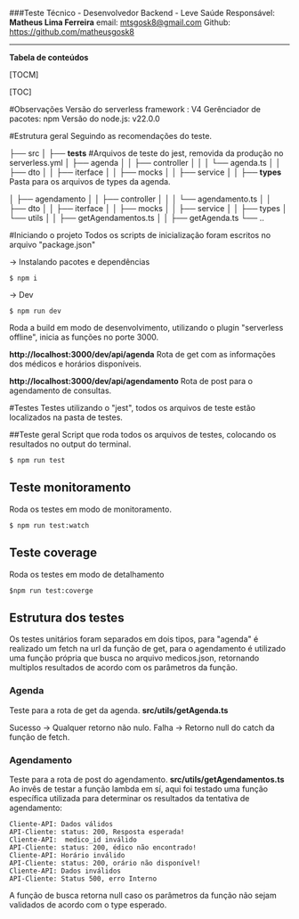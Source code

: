 ###Teste Técnico - Desenvolvedor Backend - Leve Saúde
Responsável: **Matheus Lima Ferreira**
email: mtsgosk8@gmail.com
Github: https://github.com/matheusgosk8

---

**Tabela de conteúdos**

[TOCM]

[TOC]

#Observações
Versão do serverless framework : V4
Gerênciador de pacotes: npm
Versão do node.js: v22.0.0

#Estrutura geral
Seguindo as recomendações do teste.

├── src
│ ├── **tests** #Arquivos de teste do jest, removida da produção no serverless.yml
│ ├── agenda
│ │ ├── controller
│ │ │ └── agenda.ts
│ │ ├── dto
│ │ ├── iterface
│ │ ├── mocks
│ │ ├── service
│ │ ├── **types** Pasta para os arquivos de types da
agenda.

│ ├── agendamento
│ │ ├── controller
│ │ │ └── agendamento.ts
│ │ ├── dto
│ │ ├── iterface
│ │ ├── mocks
│ │ ├── service
│ │ ├── types
│ └── utils
│ │ ├── getAgendamentos.ts
│ │ ├── getAgenda.ts
└── ..

#Iniciando o projeto
Todos os scripts de inicialização foram escritos no arquivo "package.json"

-> Instalando pacotes e dependências

`$ npm i`

-> Dev

`$ npm run dev`

Roda a build em modo de desenvolvimento, utilizando o plugin "serverless offline", inicia as funções no porte 3000.

**http://localhost:3000/dev/api/agenda**
Rota de get com as informações dos médicos e horários disponíveis.

**http://localhost:3000/dev/api/agendamento**
Rota de post para o agendamento de consultas.

#Testes
Testes utilizando o "jest", todos os arquivos de teste estão localizados na pasta de testes.

##Teste geral
Script que roda todos os arquivos de testes, colocando os resultados no output do terminal.

`$ npm run test`

## Teste monitoramento

Roda os testes em modo de monitoramento.

`$ npm run test:watch`

## Teste coverage

Roda os testes em modo de detalhamento

`$npm run test:coverge`

## Estrutura dos testes

Os testes unitários foram separados em dois tipos, para "agenda" é realizado um fetch na url da função de get, para o agendamento é utilizado uma função própria que busca no arquivo medicos.json, retornando multiplos resultados de acordo com os parâmetros da função.

### Agenda

Teste para a rota de get da agenda.
**src/utils/getAgenda.ts**

Sucesso -> Qualquer retorno não nulo.
Falha -> Retorno null do catch da função de fetch.

### Agendamento

Teste para a rota de post do agendamento.
**src/utils/getAgendamentos.ts**
Ao invês de testar a função lambda em sí, aqui foi testado uma função específica utilizada para determinar os resultados da tentativa de agendamento:

```seq
Cliente-API: Dados válidos
API-Cliente: status: 200, Resposta esperada!
Cliente-API:  medico_id inválido
API-Cliente: status: 200, édico não encontrado!
Cliente-API: Horário inválido
API-Cliente: status: 200, orário não disponível!
Cliente-API: Dados inválidos
API-Cliente: Status 500, erro Interno
```

A função de busca retorna null caso os parâmetros da função não sejam validados de acordo com o type esperado.
